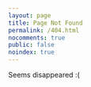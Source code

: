 ```yaml
---
layout: page
title: Page Not Found
permalink: /404.html
nocomments: true
public: false
noindex: true
---
```


Seems disappeared :(

